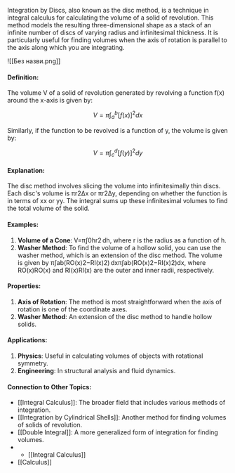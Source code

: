Integration by Discs, also known as the disc method, is a technique in integral calculus for calculating the volume of a solid of revolution. This method models the resulting three-dimensional shape as a stack of an infinite number of discs of varying radius and infinitesimal thickness. It is particularly useful for finding volumes when the axis of rotation is parallel to the axis along which you are integrating.

![[Без назви.png]]
#### Definition:

The volume V of a solid of revolution generated by revolving a function f(x) around the x-axis is given by:

$$V = \pi \int_{a}^{b} [f(x)]^2 dx$$

Similarly, if the function to be revolved is a function of y, the volume is given by:

$$V = \pi \int_{c}^{d} [f(y)]^2 dy$$

#### Explanation:

The disc method involves slicing the volume into infinitesimally thin discs. Each disc's volume is πr2Δx or πr2Δy, depending on whether the function is in terms of xx or yy. The integral sums up these infinitesimal volumes to find the total volume of the solid.

#### Examples:

1. **Volume of a Cone**: V=π∫0hr2 dh, where r is the radius as a function of h.
2. **Washer Method**: To find the volume of a hollow solid, you can use the washer method, which is an extension of the disc method. The volume is given by π∫ab(RO(x)2−RI(x)2) dxπ∫ab​(RO​(x)2−RI​(x)2)dx, where RO(x)RO​(x) and RI(x)RI​(x) are the outer and inner radii, respectively.

#### Properties:

1. **Axis of Rotation**: The method is most straightforward when the axis of rotation is one of the coordinate axes.
2. **Washer Method**: An extension of the disc method to handle hollow solids.

#### Applications:

1. **Physics**: Useful in calculating volumes of objects with rotational symmetry.
2. **Engineering**: In structural analysis and fluid dynamics.

#### Connection to Other Topics:

- [[Integral Calculus]]: The broader field that includes various methods of integration.
- [[Integration by Cylindrical Shells]]: Another method for finding volumes of solids of revolution.
- [[Double Integral]]: A more generalized form of integration for finding volumes.
- - [[Integral Calculus]]
- [[Calculus]]